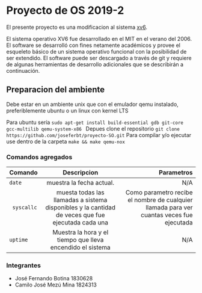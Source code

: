 # Proyecto de OS 2019-2

El presente proyecto es una modificacion al sistema [xv6](https://github.com/mit-pdos/xv6-public).

El sistema operativo XV6 fue desarrollado en el MIT en el verano del 2006. El software se desarrolló con fines netamente académicos y provee el esqueleto básico de un sistema operativo funcional con la posibilidad de ser extendido. El software puede ser descargado a través de git y requiere de algunas herramientas de desarrollo adicionales que se describirán a continuación.

## Preparacion del ambiente
Debe estar en un ambiente unix que con el emulador qemu instalado, preferiblemente ubuntu o un linux con kernel LTS

Para ubuntu sería
`sudo apt-get install build-essential gdb git-core gcc-multilib qemu-system-x86
`
Depues clone el repositorio 
`git clone https://github.com/joseferbt/proyecto-SO.git`
Para compilar y/o ejecutar use dentro de la carpeta
`make && make qemu-nox`


### Comandos agregados

| Comando  | Descripcion | Parametros|
| :------------ |:---------------:| -----:|
|`date`     | muestra la fecha actual. | N/A |
|     ` syscallc`   | muesta todas las llamadas a sistema disponibles y la cantidad de veces que fue ejecutada cada una        |   Como parametro recibe el nombre de cualquier llamada para ver cuantas veces fue ejecutada |
| `uptime` | Muestra la hora y el tiempo que lleva encendido el sistema        |  N/A |


### Integrantes

- José Fernando Botina 1830628
- Camilo José Mezú Mina 1824313
